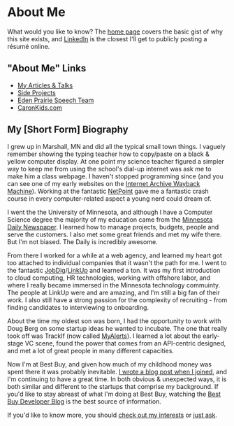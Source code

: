 # About Me
What would you like to know? The [home page](/) covers the basic gist of why this site exists, and [LinkedIn](https://www.linkedin.com/in/ecaron) is the closest I'll get to publicly posting a résumé online.

## "About Me" Links
* [My Articles & Talks](/about/articles.html)
* [Side Projects](/about/side-projects.html)
* [Eden Prairie Speech Team](/ephs-speech-team.html)
* [CaronKids.com](https://caronkids.com)

## My [Short Form] Biography
I grew up in Marshall, MN and did all the typical small town things. I vaguely remember showing the typing teacher how to copy/paste on a black & yellow computer display. At one point my science teacher figured a simpler way to keep me from using the school's dial-up internet was ask me to make him a class webpage. I haven't stopped programming since (and you can see one of my early websites on the [Internet Archive Wayback Machine](http://web.archive.org/web/19980530123639/http://www.starpoint.net/~swtours/)). Working at the fantastic [NetPoint](http://www.starpoint.net) gave me a fantastic crash course in every computer-related aspect a young nerd could dream of.

I went the the University of Minnesota, and although I have a Computer Science degree the majority of my education came from the [Minnesota Daily Newspaper](http://www.mndaily.com/). I learned how to manage projects, budgets, people and serve the customers. I also met some great friends and met my wife there. But I'm not biased. The Daily is incredibly awesome.

From there I worked for a while at a web agency, and learned my heart got too attached to individual companies that it wasn't the path for me. I went to the fantastic [JobDig](http://www.jobdig.com/)/[LinkUp](http://www.linkup.com/) and learned a ton. It was my first introduction to cloud computing, HR technologies, working with offshore labor, and where I really became immersed in the Minnesota technology commuinty. The people at LinkUp were and are amazing, and I'm still a big fan of their work. I also still have a strong passion for the complexity of recruiting - from finding candidates to interviewing to onboarding.

About the time my oldest son was born, I had the opportunity to work with Doug Berg on some startup ideas he wanted to incubate. The one that really took off was TrackIf (now called [MyAlerts](https://myalerts.com/)). I learned a lot about the early-stage VC scene, found the power that comes from an API-centric designed, and met a lot of great people in many different capacities.

Now I'm at Best Buy, and given how much of my childhood money was spent there it was probably inevitable. [I wrote a blog post when I joined](https://medium.com/best-buy-developers/a-best-buy-fanboi-takes-over-the-api-team-4037ba67947c), and I'm continuing to have a great time. In both obvious & unexpected ways, it is both similar and different to the startups that comprise my background. If you'd like to stay abreast of what I'm doing at Best Buy, watching the [Best Buy Developer Blog](https://medium.com/best-buy-developers/) is the best source of information.

If you'd like to know more, you should [check out my interests](/interests/) or [just ask](/contact.html).